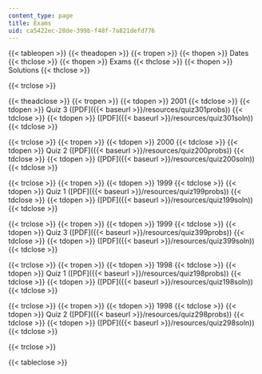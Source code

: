 ```yaml
---
content_type: page
title: Exams
uid: ca5422ec-28de-399b-f48f-7a821defd776
---
```


{{< tableopen >}}
{{< theadopen >}}
{{< tropen >}}
{{< thopen >}}
Dates
{{< thclose >}}
{{< thopen >}}
Exams
{{< thclose >}}
{{< thopen >}}
Solutions
{{< thclose >}}

{{< trclose >}}

{{< theadclose >}}
{{< tropen >}}
{{< tdopen >}}
2001
{{< tdclose >}}
{{< tdopen >}}
Quiz 3 ([PDF]({{< baseurl >}}/resources/quiz301probs))
{{< tdclose >}}
{{< tdopen >}}
([PDF]({{< baseurl >}}/resources/quiz301soln))
{{< tdclose >}}

{{< trclose >}}
{{< tropen >}}
{{< tdopen >}}
2000
{{< tdclose >}}
{{< tdopen >}}
Quiz 2 ([PDF]({{< baseurl >}}/resources/quiz200probs))
{{< tdclose >}}
{{< tdopen >}}
([PDF]({{< baseurl >}}/resources/quiz200soln))
{{< tdclose >}}

{{< trclose >}}
{{< tropen >}}
{{< tdopen >}}
1999
{{< tdclose >}}
{{< tdopen >}}
Quiz 1 ([PDF]({{< baseurl >}}/resources/quiz199probs))
{{< tdclose >}}
{{< tdopen >}}
([PDF]({{< baseurl >}}/resources/quiz199soln))
{{< tdclose >}}

{{< trclose >}}
{{< tropen >}}
{{< tdopen >}}
1999
{{< tdclose >}}
{{< tdopen >}}
Quiz 3 ([PDF]({{< baseurl >}}/resources/quiz399probs))
{{< tdclose >}}
{{< tdopen >}}
([PDF]({{< baseurl >}}/resources/quiz399soln))
{{< tdclose >}}

{{< trclose >}}
{{< tropen >}}
{{< tdopen >}}
1998
{{< tdclose >}}
{{< tdopen >}}
Quiz 1 ([PDF]({{< baseurl >}}/resources/quiz198probs))
{{< tdclose >}}
{{< tdopen >}}
([PDF]({{< baseurl >}}/resources/quiz198soln))
{{< tdclose >}}

{{< trclose >}}
{{< tropen >}}
{{< tdopen >}}
1998
{{< tdclose >}}
{{< tdopen >}}
Quiz 2 ([PDF]({{< baseurl >}}/resources/quiz298probs))
{{< tdclose >}}
{{< tdopen >}}
([PDF]({{< baseurl >}}/resources/quiz298soln))
{{< tdclose >}}

{{< trclose >}}

{{< tableclose >}}